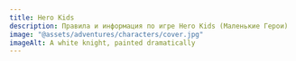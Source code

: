 ```yaml
---
title: Hero Kids
description: Правила и информация по игре Hero Kids (Маленькие Герои)
image: "@assets/adventures/characters/cover.jpg"
imageAlt: A white knight, painted dramatically
---
```

